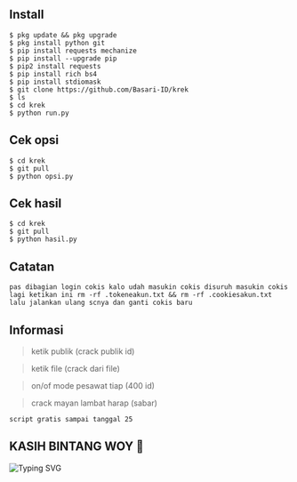 ## Install
```
$ pkg update && pkg upgrade
$ pkg install python git
$ pip install requests mechanize
$ pip install --upgrade pip
$ pip2 install requests
$ pip install rich bs4
$ pip install stdiomask
$ git clone https://github.com/Basari-ID/krek
$ ls
$ cd krek
$ python run.py
```
## Cek opsi
```
$ cd krek
$ git pull
$ python opsi.py
```
## Cek hasil
```
$ cd krek
$ git pull
$ python hasil.py
```
## Catatan
```
pas dibagian login cokis kalo udah masukin cokis disuruh masukin cokis lagi ketikan ini rm -rf .tokeneakun.txt && rm -rf .cookiesakun.txt lalu jalankan ulang scnya dan ganti cokis baru
```
## Informasi
> ketik publik (crack publik id)

> ketik file (crack dari file)

> on/of mode pesawat tiap (400 id)

> crack mayan lambat harap (sabar)
```
script gratis sampai tanggal 25
```
## KASIH BINTANG WOY 🌟
![Typing SVG](https://readme-typing-svg.herokuapp.com?lines=Selamat+Bersenang-senang....!+)
